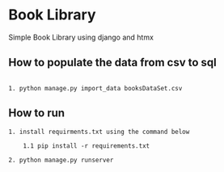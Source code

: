 # Book Library

Simple Book Library using django and htmx

## How to populate the data from csv to sql

~~~

1. python manage.py import_data booksDataSet.csv

~~~

## How to run

~~~
1. install requirments.txt using the command below

    1.1 pip install -r requirements.txt

2. python manage.py runserver

~~~

